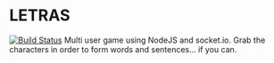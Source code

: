 LETRAS
======
[![Build Status](https://travis-ci.org/Quantium/letras.svg)](https://travis-ci.org/Quantium/letras)
Multi user game using NodeJS and socket.io. Grab the characters in order to form words and sentences... if you can.
